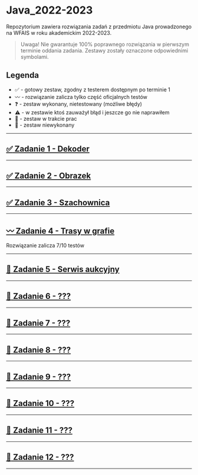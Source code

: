 # Java_2022-2023

Repozytorium zawiera rozwiązania zadań z przedmiotu Java prowadzonego na WFAIS w roku akademickim 2022-2023.

> Uwaga! Nie gwarantuje 100% poprawnego rozwiązania w pierwszym terminie oddania zadania. Zestawy zostały oznaczone odpowiednimi symbolami.

## Legenda

- :white_check_mark: - gotowy zestaw, zgodny z testerem dostępnym po terminie 1
- :wavy_dash: - rozwiązanie zalicza tylko część oficjalnych testów
- :question: - zestaw wykonany, nietestowany (możliwe błędy)
- :warning: - w zestawie ktoś zauważył błąd i jeszcze go nie naprawiłem
- :construction: - zestaw w trakcie prac
- :black_square_button: - zestaw niewykonany

---

## [:white_check_mark: Zadanie 1 - Dekoder](Zadanie%2001/)

---

## [:white_check_mark: Zadanie 2 - Obrazek](Zadanie%2002/)

---

## [:white_check_mark: Zadanie 3 - Szachownica](Zadanie%2003/)

---

## [:wavy_dash: Zadanie 4 - Trasy w grafie](Zadanie%2004/)

Rozwiązanie zalicza 7/10 testów

---

## [:construction: Zadanie 5 - Serwis aukcyjny](Zadanie%2005/)

---

## [:black_square_button: Zadanie 6 - ???](Zadanie%2006/)

---

## [:black_square_button: Zadanie 7 - ???](Zadanie%2007/)

---

## [:black_square_button: Zadanie 8 - ???](Zadanie%2008/)

---

## [:black_square_button: Zadanie 9 - ???](Zadanie%2009/)

---

## [:black_square_button: Zadanie 10 - ???](Zadanie%2010/)

---

## [:black_square_button: Zadanie 11 - ???](Zadanie%2011/)

---

## [:black_square_button: Zadanie 12 - ???](Zadanie%2012/)

---
